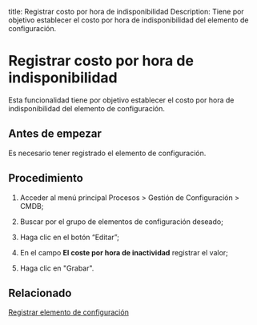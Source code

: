 title:  Registrar costo por hora de indisponibilidad
Description: Tiene por objetivo establecer el costo por hora de indisponibilidad del elemento de configuración.
# Registrar costo por hora de indisponibilidad

Esta funcionalidad tiene por objetivo establecer el costo por hora de indisponibilidad del elemento de configuración.

Antes de empezar
----------------

Es necesario tener registrado el elemento de configuración.

Procedimiento
-------------

1.  Acceder al menú principal Procesos \> Gestión de Configuración \> CMDB;

2.  Buscar por el grupo de elementos de configuración deseado;

3.  Haga clic en el botón “Editar”;

4.  En el campo **El coste por hora de inactividad** registrar el valor;

5.  Haga clic en "Grabar".

Relacionado
----------------

[Registrar elemento de configuración](/es-es/citsmart-platform-9/processes/configuration/use/register-CI.html)

<!-- !!! tip "About"

    <b>Product/Version:</b> CITSmart | 8.00 &nbsp;&nbsp;
    <b>Updated:</b>01/24/2021 – Larissa Lourenço
